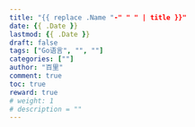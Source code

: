 ```yaml
---
title: "{{ replace .Name "-" " " | title }}"
date: {{ .Date }}
lastmod: {{ .Date }}
draft: false
tags: ["Go语言", "", ""]
categories: [""]
author: "百里"
comment: true
toc: true
reward: true
# weight: 1
# description = ""
---
```


